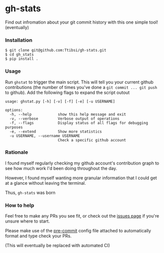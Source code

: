 # gh-stats

Find out infromation about your git commit history with this one simple tool! (eventually)

### Installation

```
$ git clone git@github.com:Ttibsi/gh-stats.git
$ cd gh_stats
$ pip install .
```

### Usage

Run `ghstat` to trigger the main script. This will tell you your current github contributions (the number of times you've done a `git commit ... git push` to github).
Add the following flags to expand the script outout

```console
usage: ghstat.py [-h] [-v] [-f] [-e] [-u USERNAME]

options:
  -h, --help            show this help message and exit
  -v, --verbose         Verbose output of operations
  -f, --flags           Display status of all flags for debugging purposes
  -e, --extend          Show more statistics
  -u USERNAME, --username USERNAME
                        Check a specific github account
```

### Rationale

I found myself regularly checking my github account's contribution graph to see how much work I'd been doing throughout the day.

However, I found myself wanting more granular information that I could get at a glance without leaving the terminal.

Thus, `gh-stats` was born


### How to help

Feel free to make any PRs you see fit, or check out the [issues page](https://github.com/Ttibsi/gh-stats/issues) if you're unsure where to start.

Please make use of the [pre-commit](http://pre-commit.com) config file attached to automatically format and type check your PRs.

(This will eventually be replaced with automated CI)
